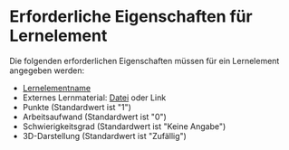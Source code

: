 # Erforderliche Eigenschaften für Lernelement

Die folgenden erforderlichen Eigenschaften müssen für ein Lernelement angegeben werden:

- [Lernelementname](AWA9001.md)
- Externes Lernmaterial: [Datei](AWA9018.md) oder Link
- Punkte (Standardwert ist "1")
- Arbeitsaufwand (Standardwert ist "0")
- Schwierigkeitsgrad (Standardwert ist "Keine Angabe")
- 3D-Darstellung (Standardwert ist "Zufällig")


